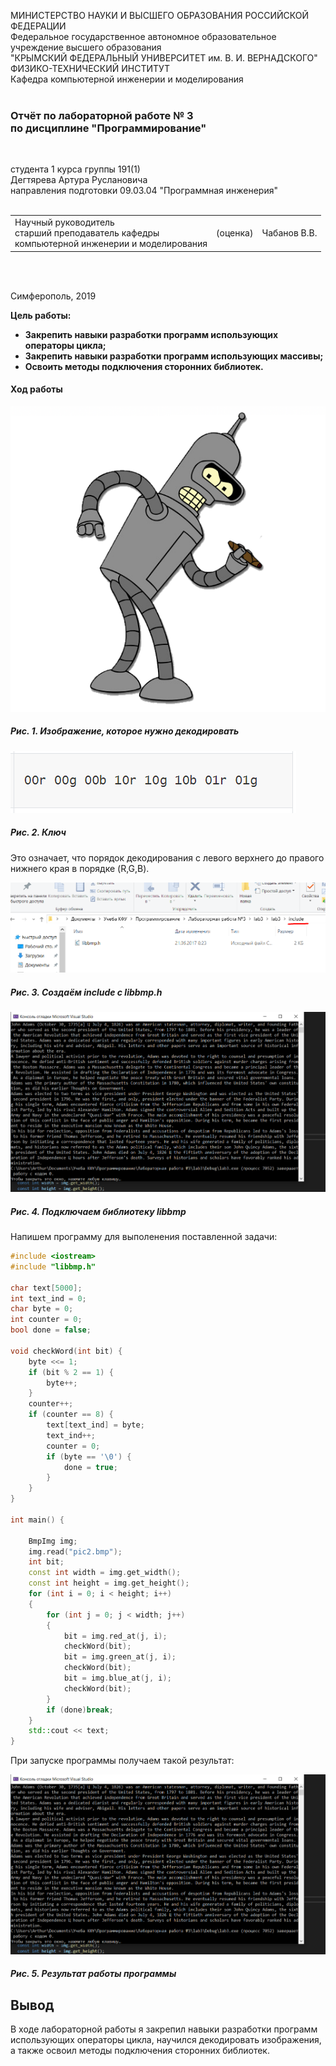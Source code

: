 МИНИСТЕРСТВО НАУКИ  И ВЫСШЕГО ОБРАЗОВАНИЯ РОССИЙСКОЙ ФЕДЕРАЦИИ  
Федеральное государственное автономное образовательное учреждение высшего образования  
"КРЫМСКИЙ ФЕДЕРАЛЬНЫЙ УНИВЕРСИТЕТ им. В. И. ВЕРНАДСКОГО"  
ФИЗИКО-ТЕХНИЧЕСКИЙ ИНСТИТУТ  
Кафедра компьютерной инженерии и моделирования
<br/><br/>

### Отчёт по лабораторной работе № 3<br/> по дисциплине "Программирование"
<br/>

студента 1 курса группы 191(1)  
Дегтярева Артура Руслановича  
направления подготовки 09.03.04 "Программная инженерия"  
<br/>

<table>
<tr><td>Научный руководитель<br/> старший преподаватель кафедры<br/> компьютерной инженерии и моделирования</td>
<td>(оценка)</td>
<td>Чабанов В.В.</td>
</tr>
</table>
<br/><br/>

Симферополь, 2019
 
 **Цель работы:**
 - **Закрепить навыки разработки программ использующих операторы цикла;**
 - **Закрепить навыки разработки программ использующих массивы;**
 - **Освоить методы подключения сторонних библиотек.**

#### Ход работы

![](https://github.com/handsomeandi/lab_pi_prog/blob/master/%D0%9B%D0%B0%D0%B1%D0%BE%D1%80%D0%B0%D1%82%D0%BE%D1%80%D0%BD%D0%B0%D1%8F%20%D1%80%D0%B0%D0%B1%D0%BE%D1%82%D0%B0%20%E2%84%963/%D0%A1%D0%BA%D1%80%D0%B8%D0%BD%D1%88%D0%BE%D1%82%D1%8B/%D0%A0%D0%B8%D1%811.bmp) 

##### Рис. 1. Изображение, которое нужно декодировать

![](https://github.com/handsomeandi/lab_pi_prog/blob/master/%D0%9B%D0%B0%D0%B1%D0%BE%D1%80%D0%B0%D1%82%D0%BE%D1%80%D0%BD%D0%B0%D1%8F%20%D1%80%D0%B0%D0%B1%D0%BE%D1%82%D0%B0%20%E2%84%963/%D0%A1%D0%BA%D1%80%D0%B8%D0%BD%D1%88%D0%BE%D1%82%D1%8B/%D0%A0%D0%B8%D1%812.png) 

##### Рис. 2. Ключ

Это означает, что порядок декодирования с левого верхнего до правого нижнего края в порядке (R,G,B).

![](https://github.com/handsomeandi/lab_pi_prog/blob/master/%D0%9B%D0%B0%D0%B1%D0%BE%D1%80%D0%B0%D1%82%D0%BE%D1%80%D0%BD%D0%B0%D1%8F%20%D1%80%D0%B0%D0%B1%D0%BE%D1%82%D0%B0%20%E2%84%963/%D0%A1%D0%BA%D1%80%D0%B8%D0%BD%D1%88%D0%BE%D1%82%D1%8B/%D0%A0%D0%B8%D1%813.png)

##### Рис. 3. Создаём include с libbmp.h

![](https://github.com/handsomeandi/lab_pi_prog/blob/master/%D0%9B%D0%B0%D0%B1%D0%BE%D1%80%D0%B0%D1%82%D0%BE%D1%80%D0%BD%D0%B0%D1%8F%20%D1%80%D0%B0%D0%B1%D0%BE%D1%82%D0%B0%20%E2%84%963/%D0%A1%D0%BA%D1%80%D0%B8%D0%BD%D1%88%D0%BE%D1%82%D1%8B/%D0%A0%D0%B8%D1%815.png)

##### Рис. 4. Подключаем библиотеку libbmp

Напишем программу для выполенения поставленной задачи:

```c++
#include <iostream>
#include "libbmp.h"

char text[5000];
int text_ind = 0;
char byte = 0;
int counter = 0;
bool done = false;

void checkWord(int bit) {
	byte <<= 1;
	if (bit % 2 == 1) {
		byte++;
	}
	counter++;
	if (counter == 8) {
		text[text_ind] = byte;
		text_ind++;
		counter = 0;
		if (byte == '\0') {
			done = true;
		}
	}
}

int main() {

	BmpImg img;
	img.read("pic2.bmp");
	int bit;
	const int width = img.get_width();
	const int height = img.get_height();
	for (int i = 0; i < height; i++)
	{
		for (int j = 0; j < width; j++)
		{
			bit = img.red_at(j, i);
			checkWord(bit);
			bit = img.green_at(j, i);
			checkWord(bit);
			bit = img.blue_at(j, i);
			checkWord(bit);
		}
		if (done)break;
	}
	std::cout << text;
}
```

При запуске программы получаем такой результат: 

![](https://github.com/handsomeandi/lab_pi_prog/blob/master/%D0%9B%D0%B0%D0%B1%D0%BE%D1%80%D0%B0%D1%82%D0%BE%D1%80%D0%BD%D0%B0%D1%8F%20%D1%80%D0%B0%D0%B1%D0%BE%D1%82%D0%B0%20%E2%84%963/%D0%A1%D0%BA%D1%80%D0%B8%D0%BD%D1%88%D0%BE%D1%82%D1%8B/%D0%A0%D0%B8%D1%815.png)

##### Рис. 5. Результат работы программы

## Вывод

В ходе лабораторной работы я закрепил навыки разработки программ использующих операторы цикла, научился
декодировать изображения, а также освоил методы подключения сторонних библиотек.
